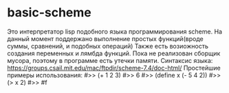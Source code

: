 # basic-scheme
Это интерпретатор lisp подобного языка программирования scheme.
На данный момент поддержано выполнение простых функций(вроде суммы, сравнений, и подобных операций)
Также есть возиожность создания переменных и лямбда функций.
Пока не реализован сборщик мусора, поэтому в программе есть утечки памяти.
Синтаксис языка: https://groups.csail.mit.edu/mac/ftpdir/scheme-7.4/doc-html/
Простейшие примеры использования:
#>> (+ 1 2 3)
#>> 6
#>> (define x (- 5 4 2))
#>> (> x 2)
#>> #f
